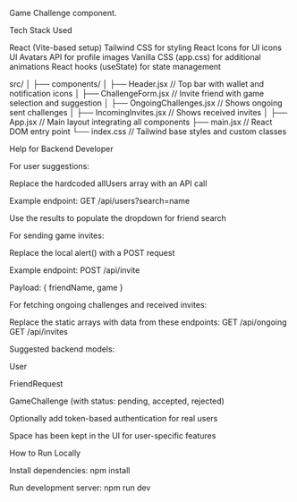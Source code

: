Game Challenge component.

Tech Stack Used

React (Vite-based setup)
Tailwind CSS for styling
React Icons for UI icons
UI Avatars API for profile images
Vanilla CSS (app.css) for additional animations
React hooks (useState) for state management

src/
│
├── components/
│ ├── Header.jsx // Top bar with wallet and notification icons
│ ├── ChallengeForm.jsx // Invite friend with game selection and suggestion
│ ├── OngoingChallenges.jsx // Shows ongoing sent challenges
│ ├── IncomingInvites.jsx // Shows received invites
│
├── App.jsx // Main layout integrating all components
├── main.jsx // React DOM entry point
└── index.css // Tailwind base styles and custom classes

Help for Backend Developer

For user suggestions:

Replace the hardcoded allUsers array with an API call

Example endpoint: GET /api/users?search=name

Use the results to populate the dropdown for friend search

For sending game invites:

Replace the local alert() with a POST request

Example endpoint: POST /api/invite

Payload: { friendName, game }

For fetching ongoing challenges and received invites:

Replace the static arrays with data from these endpoints:
GET /api/ongoing
GET /api/invites

Suggested backend models:

User

FriendRequest

GameChallenge (with status: pending, accepted, rejected)

Optionally add token-based authentication for real users

Space has been kept in the UI for user-specific features

How to Run Locally

Install dependencies:
npm install

Run development server:
npm run dev
